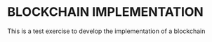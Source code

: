 BLOCKCHAIN IMPLEMENTATION
=========================
This is a test exercise to develop the implementation of a blockchain